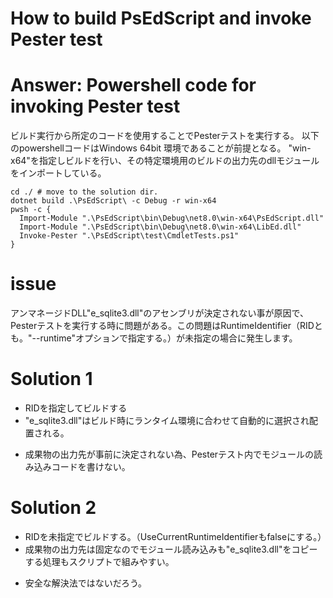 # How to build PsEdScript and invoke Pester test

# Answer: Powershell code for invoking Pester test

ビルド実行から所定のコードを使用することでPesterテストを実行する。
以下のpowershellコードはWindows 64bit 環境であることが前提となる。
"win-x64"を指定しビルドを行い、その特定環境用のビルドの出力先のdllモジュールをインポートしている。

```pwsh
cd ./ # move to the solution dir.
dotnet build .\PsEdScript\ -c Debug -r win-x64
pwsh -c {
  Import-Module ".\PsEdScript\bin\Debug\net8.0\win-x64\PsEdScript.dll"
  Import-Module ".\PsEdScript\bin\Debug\net8.0\win-x64\LibEd.dll"
  Invoke-Pester ".\PsEdScript\test\CmdletTests.ps1"
}
```

# issue

アンマネージドDLL"e_sqlite3.dll"のアセンブリが決定されない事が原因で、Pesterテストを実行する時に問題がある。この問題はRuntimeIdentifier（RIDとも。"--runtime"オプションで指定する。）が未指定の場合に発生します。

# Solution 1

+ RIDを指定してビルドする
+ "e_sqlite3.dll"はビルド時にランタイム環境に合わせて自動的に選択され配置される。

- 成果物の出力先が事前に決定されない為、Pesterテスト内でモジュールの読み込みコードを書けない。

# Solution 2

+ RIDを未指定でビルドする。（UseCurrentRuntimeIdentifierもfalseにする。）
+ 成果物の出力先は固定なのでモジュール読み込みも"e_sqlite3.dll"をコピーする処理もスクリプトで組みやすい。

- 安全な解決法ではないだろう。
